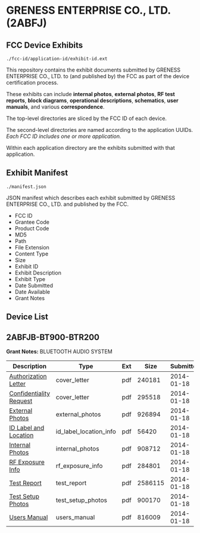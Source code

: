 # GRENESS ENTERPRISE CO., LTD. (2ABFJ)
## FCC Device Exhibits

```
./fcc-id/application-id/exhibit-id.ext
```

This repository contains the exhibit documents submitted by GRENESS ENTERPRISE CO., LTD. to (and published by) the FCC as part of the device certification process.

These exhibits can include **internal photos**, **external photos**, **RF test reports**, **block diagrams**, **operational descriptions**, **schematics**, **user manuals**, and various **correspondence**.

The top-level directories are sliced by the FCC ID of each device.

The second-level directories are named according to the application UUIDs. *Each FCC ID includes one or more application.*

Within each application directory are the exhibits submitted with that application. 

## Exhibit Manifest

```
./manifest.json
```

JSON manifest which describes each exhibit submitted by GRENESS ENTERPRISE CO., LTD. and published by the FCC.

- FCC ID
- Grantee Code
- Product Code
- MD5
- Path
- File Extension
- Content Type
- Size
- Exhibit ID
- Exhibit Description
- Exhibit Type
- Date Submitted
- Date Available
- Grant Notes

## Device List
## 2ABFJB-BT900-BTR200
**Grant Notes:** BLUETOOTH AUDIO SYSTEM

| Description | Type | Ext | Size | Submitted | Available |
| ----------- | ---- | --- | ---- | --------- | --------- |
| [Authorization Letter](2ABFJB-BT900-BTR200/0f32a83469679fde113c5925537a404a/2170000.pdf) | cover_letter | pdf | 240181 | 2014-01-18 | 2014-01-18 |
| [Confidentiality Request](2ABFJB-BT900-BTR200/0f32a83469679fde113c5925537a404a/2170001.pdf) | cover_letter | pdf | 295518 | 2014-01-18 | 2014-01-18 |
| [External Photos](2ABFJB-BT900-BTR200/0f32a83469679fde113c5925537a404a/2170003.pdf) | external_photos | pdf | 926894 | 2014-01-18 | 2014-01-18 |
| [ID Label and Location](2ABFJB-BT900-BTR200/0f32a83469679fde113c5925537a404a/2170004.pdf) | id_label_location_info | pdf | 56420 | 2014-01-18 | 2014-01-18 |
| [Internal Photos](2ABFJB-BT900-BTR200/0f32a83469679fde113c5925537a404a/2170005.pdf) | internal_photos | pdf | 908712 | 2014-01-18 | 2014-01-18 |
| [RF Exposure Info](2ABFJB-BT900-BTR200/0f32a83469679fde113c5925537a404a/2170008.pdf) | rf_exposure_info | pdf | 284801 | 2014-01-18 | 2014-01-18 |
| [Test Report](2ABFJB-BT900-BTR200/0f32a83469679fde113c5925537a404a/2170010.pdf) | test_report | pdf | 2586115 | 2014-01-18 | 2014-01-18 |
| [Test Setup Photos](2ABFJB-BT900-BTR200/0f32a83469679fde113c5925537a404a/2170011.pdf) | test_setup_photos | pdf | 900170 | 2014-01-18 | 2014-01-18 |
| [Users Manual](2ABFJB-BT900-BTR200/0f32a83469679fde113c5925537a404a/2170012.pdf) | users_manual | pdf | 816009 | 2014-01-18 | 2014-01-18 |
